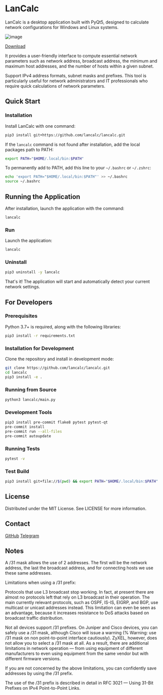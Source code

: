 # LanCalc

LanCalc is a desktop application built with PyQt5, designed to calculate network configurations for Windows and Linux systems.

![image](https://github.com/user-attachments/assets/4725c004-24a5-4e65-9892-a27e7d7046ae)

[Download](https://github.com/lancalc/lancalc/releases)

It provides a user-friendly interface to compute essential network parameters such as network address, broadcast address, the minimum and maximum host addresses, and the number of hosts within a given subnet. 

Support IPv4 address formats, subnet masks and prefixes. This tool is particularly useful for network administrators and IT professionals who require quick calculations of network parameters.

## Quick Start

### Installation

Install LanCalc with one command:

```bash
pip3 install git+https://github.com/lancalc/lancalc.git
```

If the `lancalc` command is not found after installation, add the local packages path to PATH:

```bash
export PATH="$HOME/.local/bin:$PATH"
```

To permanently add to PATH, add this line to your `~/.bashrc` or `~/.zshrc`:

```bash
echo 'export PATH="$HOME/.local/bin:$PATH"' >> ~/.bashrc
source ~/.bashrc
```

## Running the Application

After installation, launch the application with the command:

```bash
lancalc
```



### Run

Launch the application:

```bash
lancalc
```

### Uninstall

```bash
pip3 uninstall -y lancalc
```

That's it! The application will start and automatically detect your current network settings.

## For Developers

### Prerequisites

Python 3.7+ is required, along with the following libraries:

```bash
pip3 install -r requirements.txt
```

### Installation for Development

Clone the repository and install in development mode:

```bash
git clone https://github.com/lancalc/lancalc.git
cd lancalc
pip3 install -e .
```

### Running from Source

```bash
python3 lancalc/main.py
```

### Development Tools

```bash
pip3 install pre-commit flake8 pytest pytest-qt
pre-commit install
pre-commit run --all-files
pre-commit autoupdate
```

### Running Tests
```bash
pytest -v
```

### Test Build
```bash
pip3 install git+file://$(pwd) && export PATH="$HOME/.local/bin:$PATH" && lancalc
```

## License

Distributed under the MIT License. See LICENSE for more information.

## Contact

[GitHub](https://github.com/lancalc/lancalc) [Telegram](https://t.me/wachawo)

## Notes

A /31 mask allows the use of 2 addresses. The first will be the network address, the last the broadcast address, and for connecting hosts we use these same addresses.

Limitations when using a /31 prefix:

Protocols that use L3 broadcast stop working.
In fact, at present there are almost no protocols left that rely on L3 broadcast in their operation. The main currently relevant protocols, such as OSPF, IS-IS, EIGRP, and BGP, use multicast or unicast addresses instead.
This limitation can even be seen as an advantage, because it increases resistance to DoS attacks based on broadcast traffic distribution.

Not all devices support /31 prefixes.
On Juniper and Cisco devices, you can safely use a /31 mask, although Cisco will issue a warning (% Warning: use /31 mask on non point-to-point interface cautiously).
ZyXEL, however, does not allow you to select a /31 mask at all.
As a result, there are additional limitations in network operation — from using equipment of different manufacturers to even using equipment from the same vendor but with different firmware versions.

If you are not concerned by the above limitations, you can confidently save addresses by using the /31 prefix.

The use of the /31 prefix is described in detail in RFC 3021 — Using 31-Bit Prefixes on IPv4 Point-to-Point Links.
